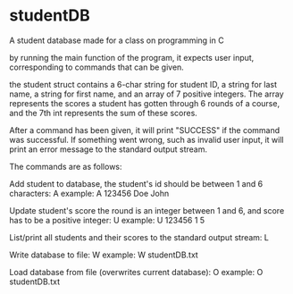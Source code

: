 # studentDB
A student database made for a class on programming in C

by running the main function of the program, it expects user input, corresponding to commands that can be given.

the student struct contains a 6-char string for student ID, a string for last name, a string for first name, and an array of 7 positive integers. The array represents the scores a student has gotten through 6 rounds of a course, and the 7th int represents the sum of these scores.

After a command has been given, it will print "SUCCESS" if the command was successful. If something went wrong, such as invalid user input, it will print an error message to the standard output stream.

The commands are as follows:

Add student to database, the student's id should be between 1 and 6 characters:
  A <student-id> <student-surname> <student-first-name>
  example: A 123456 Doe John
  
Update student's score the round is an integer between 1 and 6, and score has to be a positive integer:
  U <student-id> <round> <score>
  example: U 123456 1 5
  
List/print all students and their scores to the standard output stream:
  L
  
Write database to file:
  W <filename>
  example: W studentDB.txt
  
Load database from file (overwrites current database):
  O <filename>
  example: O studentDB.txt
